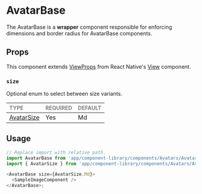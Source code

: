 # AvatarBase

The AvatarBase is a **wrapper** component responsible for enforcing dimensions and border radius for AvatarBase components.

## Props

This component extends [ViewProps](https://reactnative.dev/docs/view-style-props) from React Native's [View](https://reactnative.dev/docs/view) component.

### `size`

Optional enum to select between size variants.

| <span style="color:gray;font-size:14px">TYPE</span> | <span style="color:gray;font-size:14px">REQUIRED</span> | <span style="color:gray;font-size:14px">DEFAULT</span> |
| :-------------------------------------------------- | :------------------------------------------------------ | :----------------------------------------------------- |
| [AvatarSize](../../Avatar.types.ts#L10)             | Yes                                                     | Md                                                     |

## Usage

```javascript
// Replace import with relative path.
import AvatarBase from 'app/component-library/components/Avatars/Avatar/foundation/AvatarBase';
import { AvatarSize } from 'app/component-library/components/Avatars/Avatar/Avatar';

<AvatarBase size={AvatarSize.Md}>
  <SampleImageComponent />
</AvatarBase>;
```
